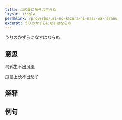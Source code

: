 ```yaml
---
title: 瓜の蔓に茄子は生らぬ
layout: single
permalink: /proverbs/uri-no-kazura-ni-nasu-wa-naranu
excerpt: うりのかずらになすはならぬ
---
```


うりのかずらになすはならぬ

## 意思

乌鸦生不出凤凰

瓜蔓上长不出茄子

## 解释

## 例句

